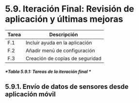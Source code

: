 # 5.9. Iteración Final: Revisión de aplicación y últimas mejoras

| Tarea | Descripción |
| -- | -- |
| F.1 | Incluir ayuda en la aplicación |
| F.2 | Añadir menú de configuración|
| F.3 | Creación de copias de seguridad|
##### *Tabla 5.9.1: Tareas de la iteración final * 

## 5.9.1. Envío de datos de sensores desde aplicación móvil